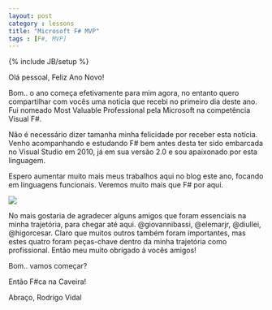 ```yaml
---
layout: post
category : lessons
title: "Microsoft F# MVP"
tags : [F#, MVP]
---
```

{% include JB/setup %}

Olá pessoal, Feliz Ano Novo!

Bom.. o ano começa efetivamente para mim agora, no entanto quero compartilhar com vocês uma noticia que recebi no primeiro dia deste ano. Fui nomeado Most Valuable Professional pela Microsoft na competência Visual F#.

Não é necessário dizer tamanha minha felicidade por receber esta notícia. Venho acompanhando e estudando F# bem antes desta ter sido embarcada no Visual Studio em 2010, já em sua versão 2.0 e sou apaixonado por esta linguagem.

Espero aumentar muito mais meus trabalhos aqui no blog este ano, focando em linguagens funcionais. Veremos muito mais que F# por aqui. 

<img src="{{BASE_PATH}}/imgs/mvp.png" />

No mais gostaria de agradecer alguns amigos que foram essenciais na minha trajetória, para chegar até aqui. @giovannibassi, @elemarjr, @diullei, @higorcesar. Claro que muitos outros também foram importantes, mas estes quatro foram peças-chave dentro da minha trajetória como profissional. Então meu muito obrigado à vocês amigos! 

Bom.. vamos começar?

Então F#ca na Caveira!

Abraço, 
Rodrigo Vidal